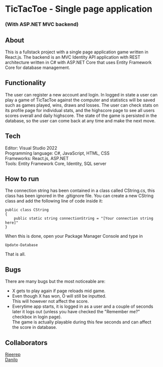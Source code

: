 # TicTacToe - Single page application
### (With ASP.NET MVC backend)
## About
This is a fullstack project with a single page application game written in React.js. 
The backend is an MVC Identity API application with REST architecture written in C# with ASP.NET Core that uses Entity Framework Core for database management.

## Functionality 
The user can register a new account and login. In logged in state a user can play a game of TicTacToe against the computer and statistics will be saved such as games played, wins, draws and losses. The user can check stats on its profile page for individual stats, and the highscore page to see all users scores overall and daily highscore. The state of the game is persisted in the database, so the user can come back at any time and make the next move.

## Tech
Editor: Visual Studio 2022<br>
Programming language: C#, JavaScript, HTML, CSS<br>
Frameworks: React.js, ASP.NET<br>
Tools: Entity Framework Core, Identity, SQL server<br>

## How to run
The connection string has been contained in a class called CString.cs, this class has been ignored in the .gitignore file. You can create a new CString class and add the following line of code inside it: 
```
public class CString
{
    public static string connectionString = "[Your connection string here]"
}
```
When this is done, open your Package Manager Console and type in 
```
Update-Database
```

That is all. 

## Bugs
There are many bugs but the most noticeable are:
<ul>
    <li>X gets to play again if page reloads mid game.</li>
    <li>Even though X has won, O will still be inputted.<br> This will however not affect the score.</li>
    <li>Everytime app starts, it is logged in as a user and a couple of seconds later it logs out (unless you have checked the "Remember me?" checkbox in login page).<br> The game is actually playable during this few seconds and can affect the score in database.</li>
</ul>

## Collaborators
[Rieerep](https://github.com/rieerep) <br>
[Danilo](https://github.com/Danilo-Acosta5389)
